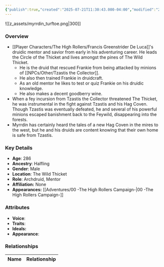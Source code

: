 ```yaml
---
{"publish":true,"created":"2025-07-21T11:30:43.000-04:00","modified":"2025-08-12T09:14:13.000-04:00","published":"2025-08-12T09:14:13.000-04:00","cssclasses":"","Age":"286","Ancestry":"Halfling","Gender":"Male","Location":["The Wild Thicket"],"Role":["Archdruid, Mentor"],"Affiliation":["None"],"Appearances":["[[00 -The High Rollers Campaign-]]"]}
---
```



![[z_assets/myrrdin_turftoe.png|300]]

### Overview
- [[Player Characters/The High Rollers/Francis Greenstrider De Luca]]'s druidic mentor and savior from early in his adventuring career. He leads the Circle of the Thicket and lives amongst the pines of The Wild Thicket.
	- He is the druid that rescued Frankie from being attacked by minions of [[NPCs/Other/Tzastis the Collector]].
	- He also then trained Frankie in druidcraft.
	- As an old mentor he likes to test or quiz Frankie on his druidic knowledge.
	- He also makes a decent goodberry wine.
- When a fey incursion from Tzastis the Collector threatened The Thicket, he was instrumental in the fight against Tzastis and his Hag Coven. Though Tzastis was eventually defeated, he and several of his powerful minions escaped banishment back to the Feywild, disappearing into the forests.
- Myrrdin has certainly heard the tales of a new Hag Coven in the mires to the west, but he and his druids are content knowing that their own home is safe from Tzastis.

### Key Details
- **Age**: 286
- **Ancestry**: Halfling
- **Gender**: Male
- **Location**: The Wild Thicket
- **Role**: Archdruid, Mentor
- **Affiliation:** None
- **Appearances:** [[Adventures/00 -The High Rollers Campaign-\|00 -The High Rollers Campaign-]]

### Attributes
- **Voice**: 
- **Traits**: 
- **Ideals:** 
- **Appearance**:

### Relationships

| Name  | Relationship |
| ----- | ------------ |
